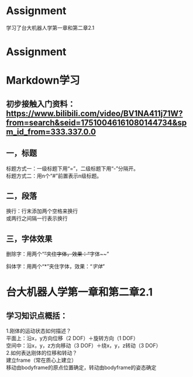 # Assignment
学习了台大机器人学第一章和第二章2.1
# Assignment
Markdown学习
============
初步接触入门资料：https://www.bilibili.com/video/BV1NA411j71W?from=search&seid=17510046161080144734&spm_id_from=333.337.0.0    
-----------
一，标题  
-----------
标题方式一：一级标题下用“=”，二级标题下用“-”分隔开。  
标题方式二：用n个“#”前置表示n级标题。
## 二，段落
换行：行末添加两个空格来换行  
或两行之间隔一行表示换行
## 三，字体效果
删除字：用两个“~~”夹住字体，效果：“~~字体~~” 

斜体字：用两个“*”夹住字体，效果：“*字体*”  





台大机器人学第一章和第二章2.1  
==============
学习知识点概括：
--------------
1.刚体的运动状态如何描述？  
平面上：沿x，y方向位移（2 DOF）＋旋转方向（1 DOF）  
空间中：沿x，y，z方向移动（3 DOF）＋绕x，y，z转动（3 DOF）  
2.如何表达刚体的位移和转动？  
建立frame（常在质心上建立）  
移动由bodyframe的原点位置确定，转动由bodyframe的姿态确定

